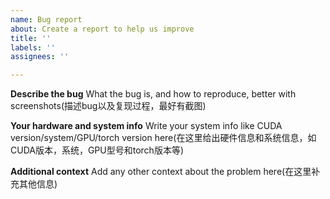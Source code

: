 ```yaml
---
name: Bug report
about: Create a report to help us improve
title: ''
labels: ''
assignees: ''

---
```


**Describe the bug**
What the bug is, and how to reproduce, better with screenshots(描述bug以及复现过程，最好有截图)


**Your hardware and system info**
Write your system info like CUDA version/system/GPU/torch version here(在这里给出硬件信息和系统信息，如CUDA版本，系统，GPU型号和torch版本等)



**Additional context**
Add any other context about the problem here(在这里补充其他信息)
